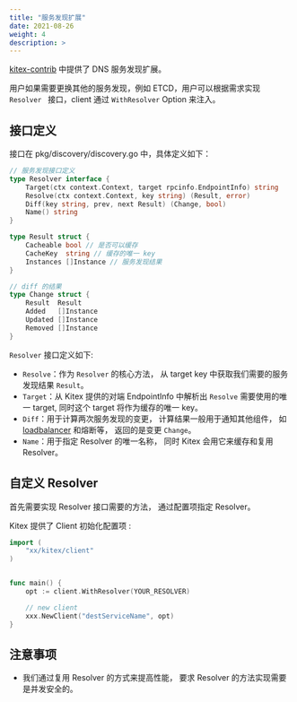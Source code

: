```yaml
---
title: "服务发现扩展"
date: 2021-08-26
weight: 4
description: >
---
```


[kitex-contrib](https://github.com/kitex-contrib) 中提供了 DNS 服务发现扩展。

用户如果需要更换其他的服务发现，例如 ETCD，用户可以根据需求实现 `Resolver ` 接口，client 通过 `WithResolver` Option 来注入。

## 接口定义

接口在 pkg/discovery/discovery.go 中，具体定义如下：

```go
// 服务发现接口定义
type Resolver interface {
    Target(ctx context.Context, target rpcinfo.EndpointInfo) string
    Resolve(ctx context.Context, key string) (Result, error)
    Diff(key string, prev, next Result) (Change, bool)
    Name() string
}

type Result struct {
    Cacheable bool // 是否可以缓存
    CacheKey  string // 缓存的唯一 key
    Instances []Instance // 服务发现结果
}

// diff 的结果
type Change struct {
    Result  Result
    Added   []Instance
    Updated []Instance
    Removed []Instance
}
```

`Resolver` 接口定义如下:

- `Resolve`：作为 `Resolver` 的核心方法， 从 target key 中获取我们需要的服务发现结果 `Result`。
- `Target`：从 Kitex 提供的对端 EndpointInfo 中解析出 `Resolve` 需要使用的唯一 target, 同时这个 target 将作为缓存的唯一 key。
- `Diff`：用于计算两次服务发现的变更， 计算结果一般用于通知其他组件， 如 [loadbalancer](../../basic-feature/loadbalance) 和熔断等， 返回的是变更 `Change`。
- `Name`：用于指定 Resolver 的唯一名称， 同时 Kitex 会用它来缓存和复用 Resolver。

## 自定义 Resolver

首先需要实现 Resolver 接口需要的方法， 通过配置项指定 Resolver。

Kitex 提供了 Client 初始化配置项 :

```go
import (
    "xx/kitex/client"
)


func main() {
    opt := client.WithResolver(YOUR_RESOLVER)

    // new client
    xxx.NewClient("destServiceName", opt)
}
```

## 注意事项

- 我们通过复用 Resolver 的方式来提高性能， 要求 Resolver 的方法实现需要是并发安全的。